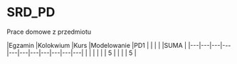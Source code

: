 # SRD_PD
Prace domowe z przedmiotu

|Egzamin   |Kolokwium   |Kurs   |Modelowanie   |PD1   |   |   |   |   |SUMA   |
|---|---|---|---|---|---|---|---|---|---|---|
|   |   |   |   |   | 5 |   |   |   | 5 |
